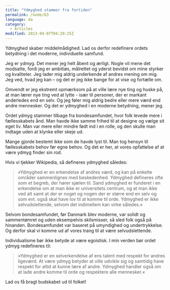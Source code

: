 ```yaml
---
title: "Ydmyghed stammer fra fortiden"
permalink: /node/63
language: da
category:
  - Articles
modified: 2013-04-07T04:29:25Z
---
```


Ydmyghed skaber middelmådighed. Lad os derfor redefinere ordets betydning i det moderne, individuelle samfund.

Jeg er ydmyg. Det mener jeg helt åbent og ærligt. Nogle vil mene det modsatte, fordi jeg er ambitiøs, målrettet og yderst bevidst om mine styrker og kvaliteter. Jeg lader mig aldrig underkende af andres mening om mig. Jeg ved, hvad jeg kan – og det er jeg ikke bange for at vise og fortælle om.

Omvendt er jeg ekstremt opmærksom på at ville lære nye ting og huske på, at man lærer nye ting ved at lytte - især til personer, der er markant anderledes end en selv. Og jeg føler mig aldrig bedre eller mere værd end andre mennesker. Og det er ydmyghed i en moderne betydning, mener jeg.

Ordet ydmyg stammer tilbage fra bondesamfundet, hvor folk levede mere i fællesskabets ånd. Man havde ikke samme frihed til at designe og vælge sit eget liv. Man var mere eller mindre født ind i en rolle, og den skulle man indtage uden at klynke eller skeje ud.

Mange gjorde bestemt ikke som de havde lyst til. Man tog hensyn til fællesskabets behov før egne behov. Og det er her, at vores opfattelse af at være ydmyg finder sin rod.

Hvis vi tjekker Wikipedia, så defineres ydmyghed således:

> »Ydmyghed er en erkendelse af andres værd, og kan på enkelte områder sammenlignes med beskedenhed. Ydmyghed defineres ofte som et begreb, der hører sjælen til. Sand ydmyghed er funderet i en erkendelse om at man ikke er universitets centrum, og at man ikke ved alt samt at der er noget og nogen der er større end en selv og som evt. også skal have lov til at komme til orde. Ydmyghed er ikke selvudslettende, selvom det indimellem kan virke således.«

Selvom bondesamfundet, før Danmark blev moderne, var solidt og sammentømret og uden eksempelvis skilsmisser, så sled folk også på hinanden. Bondesamfundet var baseret på umyndighed og undertrykkelse. Og derfor skal vi komme ud af vores trang til at være selvudslettende.

Individualisme bør ikke betyde at være egoistisk. I min verden bør ordet ydmyg redefineres til:

> »Ydmyghed er en selverkendelse af ens talent med respekt for andres ligeværd. At være ydmyg betyder at ville udvikle sig og samtidig have respekt for altid at kunne lære af andre. Ydmyghed handler også om at lade andre komme til orde og respektere alle mennesker.«

Lad os få bragt budskabet ud til folket!
